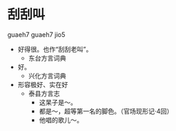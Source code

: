 





# 刮刮叫
guaeh7 guaeh7 jio5
+ 好得很。也作“刮刮老叫”。
  * 东台方言词典
+ 好。
  * 兴化方言词典
+ 形容极好、实在好
  * 泰县方言志
    - 这杲子是～。
    - 都是～，超等第一名的脚色。（官场现形记·4回）
    - 他唱的歌儿～。

